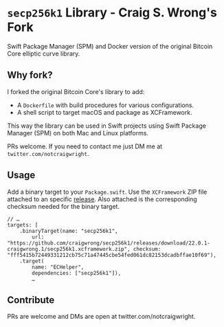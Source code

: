 # `secp256k1` Library - Craig S. Wrong's Fork

Swift Package Manager (SPM) and Docker version of the original Bitcoin Core elliptic curve library.

## Why fork?

I forked the original Bitcoin Core's library to add:

 - A `Dockerfile` with build procedures for various configurations.
 - A shell script to target macOS and package as XCFramework.

This way the library can be used in Swift projects using Swift Package Manager (SPM) on both Mac and Linux platforms.

PRs welcome. If you need to contact me just DM me at `twitter.com/notcraigwright`.

## Usage

Add a binary target to your `Package.swift`. Use the `XCFramework` ZIP file attached to an specific [release](https://github.com/craigwrong/secp256k1/releases). Also attached is the corresponding checksum needed for the binary target.

    // …
    targets: [
        .binaryTarget(name: "secp256k1",
            url: "https://github.com/craigwrong/secp256k1/releases/download/22.0.1-craigwrong.1/secp256k1.xcframework.zip", checksum: "fff5415b72449331212cb75c71a47445cbe54fed061dc82153dcadbffae10f69"),
        .target(
            name: "ECHelper",
            dependencies: ["secp256k1"]),
            …

## Contribute

PRs are welcome and DMs are open at twitter.com/notcraigwright.
